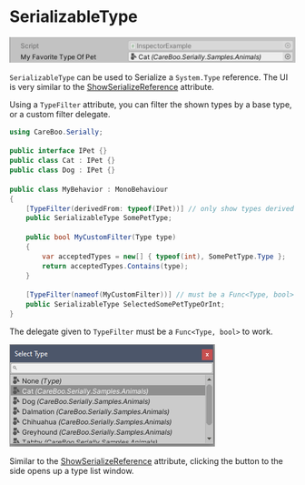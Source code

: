 SerializableType
================

![SerializableTypeDrawer](images/SerializableTypeDrawer.png)

`SerializableType` can be used to Serialize a `System.Type` reference. The UI is very similar to the [ShowSerializeReference](ShowSerializeReference.md) attribute.

Using a `TypeFilter` attribute, you can filter the shown types by a base type, or a custom filter delegate.

```cs
using CareBoo.Serially;

public interface IPet {}
public class Cat : IPet {}
public class Dog : IPet {}

public class MyBehavior : MonoBehaviour
{
    [TypeFilter(derivedFrom: typeof(IPet))] // only show types derived from IPet
    public SerializableType SomePetType;

    public bool MyCustomFilter(Type type)
    {
        var acceptedTypes = new[] { typeof(int), SomePetType.Type };
        return acceptedTypes.Contains(type);
    }

    [TypeFilter(nameof(MyCustomFilter))] // must be a Func<Type, bool>
    public SerializableType SelectedSomePetTypeOrInt;
}
```

The delegate given to `TypeFilter` must be a `Func<Type, bool>` to work.

![TypePickerWindow](images/TypePickerWindow.png)

Similar to the [ShowSerializeReference](ShowSerializeReference.md) attribute, clicking the button to the side opens up a type list window.
